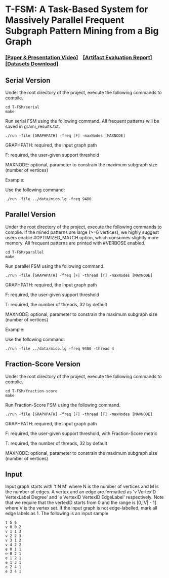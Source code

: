 # T-FSM: A Task-Based System for Massively Parallel Frequent Subgraph Pattern Mining from a Big Graph

### [[Paper & Presentation Video]](https://dl.acm.org/doi/10.1145/3588928) &nbsp;&nbsp; [[Artifact Evaluation Report]](https://github.com/lyuheng/T-FSM/blob/main/AE-report.pdf) &nbsp;&nbsp; [[Datasets Download]](https://drive.google.com/drive/folders/1xxn35FTEKvV6JS7K2zKzx00X-RbkTPw-)


## Serial Version

Under the root directory of the project, execute the following commands to compile.
```
cd T-FSM/serial
make
```
Run serial FSM using the following command. All frequent patterns will be saved in grami_results.txt.
```
./run -file [GRAPHPATH] -freq [F] -maxNodes [MAXNODE]
```

GRAPHPATH: required, the input graph path

F: required, the user-given support threshold

MAXNODE: optional, parameter to constrain the maximum subgraph size (number of vertices)

Example:

Use the following command:
```
./run -file ../data/mico.lg -freq 9480
```

## Parallel Version
Under the root directory of the project, execute the following commands to complie. If the mined patterns are large (>=6 vertices), we highly suggest users enable #OPTIMIZED_MATCH option, which consumes slightly more memory. All frequent patterns are printed with #VERBOSE enabled.
```
cd T-FSM/parallel
make
```

Run parallel FSM using the following command.
```
./run -file [GRAPHPATH] -freq [F] -thread [T] -maxNodes [MAXNODE]
```

GRAPHPATH: required, the input graph path

F: required, the user-given support threshold

T: required, the number of threads, 32 by default

MAXNODE: optional, parameter to constrain the maximum subgraph size (number of vertices)

Example:

Use the following command:
```
./run -file ../data/mico.lg -freq 9480 -thread 4
```

## Fraction-Score Version
Under the root directory of the project, execute the following commands to complie.
```
cd T-FSM/fraction-score
make
```

Run Fraction-Score FSM using the following command.
```
./run -file [GRAPHPATH] -freq [F] -thread [T] -maxNodes [MAXNODE]
```

GRAPHPATH: required, the input graph path

F: required, the user-given support threshold, with Fraction-Score metric

T: required, the number of threads, 32 by default

MAXNODE: optional, parameter to constrain the maximum subgraph size (number of vertices)

## Input

Input graph starts with 't N M' where N is the number of vertices and M is the number of edges. A vertex and an edge are formatted as 'v VertexID VertexLabel Degree' and 'e VertexID VertexID EdgeLabel' respectively. Note that we require that the vertexID starts from 0 and the range is [0,|V| - 1] where V is the vertex set. If the input graph is not edge-labelled, mark all edge labels as 1. The following is an input sample
```
t 5 6
v 0 0 2
v 1 1 3
v 2 2 3
v 3 1 2
v 4 2 2
e 0 1 1
e 0 2 1
e 1 2 1
e 1 3 1
e 2 4 1
e 3 4 1
```
